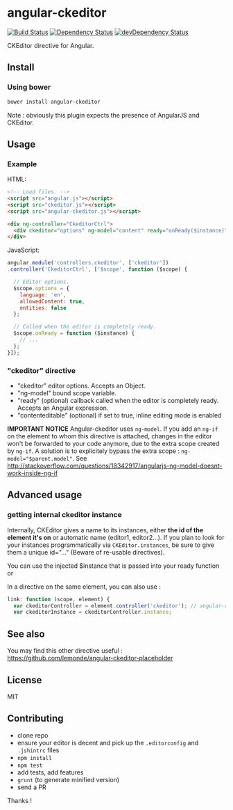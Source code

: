 # angular-ckeditor

[![Build Status](https://travis-ci.org/lemonde/angular-ckeditor.svg?branch=master)](https://travis-ci.org/lemonde/angular-ckeditor)
[![Dependency Status](https://david-dm.org/lemonde/angular-ckeditor.svg?theme=shields.io)](https://david-dm.org/lemonde/angular-ckeditor)
[![devDependency Status](https://david-dm.org/lemonde/angular-ckeditor/dev-status.svg?theme=shields.io)](https://david-dm.org/lemonde/angular-ckeditor#info=devDependencies)

CKEditor directive for Angular.


## Install

### Using bower

```sh
bower install angular-ckeditor
```

Note : obviously this plugin expects the presence of AngularJS and CKEditor.


## Usage

### Example

HTML:

```html
<!-- Load files. -->
<script src="angular.js"></script>
<script src="ckeditor.js"></script>
<script src="angular-ckeditor.js"></script>

<div ng-controller="CkeditorCtrl">
  <div ckeditor="options" ng-model="content" ready="onReady($instance)"></div>
</div>
```

JavaScript:

```js
angular.module('controllers.ckeditor', ['ckeditor'])
.controller('CkeditorCtrl', ['$scope', function ($scope) {

  // Editor options.
  $scope.options = {
    language: 'en',
    allowedContent: true,
    entities: false
  };

  // Called when the editor is completely ready.
  $scope.onReady = function ($instance) {
    // ...
  };
}]);
```

### "ckeditor" directive

- "ckeditor" editor options. Accepts an Object.
- "ng-model" bound scope variable.
- "ready" (optional) callback called when the editor is completely ready. Accepts an Angular expression.
- "contenteditable" (optional) if set to true, inline editing mode is enabled

**IMPORTANT NOTICE**
Angular-ckeditor uses `ng-model`. If you add an `ng-if` on the element to whom this directive is attached, changes in the editor won't be forwarded to your code anymore, due to the extra scope created by `ng-if`. A solution is to explicitely bypass the extra scope : `ng-model="$parent.model"`. See http://stackoverflow.com/questions/18342917/angularjs-ng-model-doesnt-work-inside-ng-if


## Advanced usage

### getting internal ckeditor instance
Internally, CKEditor gives a name to its instances, either **the id of the element it's on** or automatic name (editor1, editor2...). If you plan to look for your instances programmatically via
`CKEditor.instances`, be sure to give them a unique id="..." (Beware of re-usable directives).

You can use the injected $instance that is passed into your ready function or

In a directive on the same element, you can also use :
```javascript
link: function (scope, element) {
  var ckeditorController = element.controller('ckeditor'); // angular-ckeditor controller
  var ckeditorInstance = ckeditorController.instance;
```


## See also
You may find this other directive useful : https://github.com/lemonde/angular-ckeditor-placeholder


## License

MIT


## Contributing
* clone repo
* ensure your editor is decent and pick up the `.editorconfig` and `.jshintrc` files
* `npm install`
* `npm test`
* add tests, add features
* `grunt` (to generate minified version)
* send a PR

Thanks !
